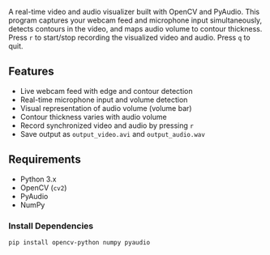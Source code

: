 
A real-time video and audio visualizer built with OpenCV and PyAudio. This program captures your webcam feed and microphone input simultaneously, detects contours in the video, and maps audio volume to contour thickness. Press `r` to start/stop recording the visualized video and audio. Press `q` to quit.

## Features

- Live webcam feed with edge and contour detection  
- Real-time microphone input and volume detection  
- Visual representation of audio volume (volume bar)  
- Contour thickness varies with audio volume  
- Record synchronized video and audio by pressing `r`  
- Save output as `output_video.avi` and `output_audio.wav`

## Requirements

- Python 3.x  
- OpenCV (`cv2`)  
- PyAudio  
- NumPy

### Install Dependencies

```bash
pip install opencv-python numpy pyaudio
